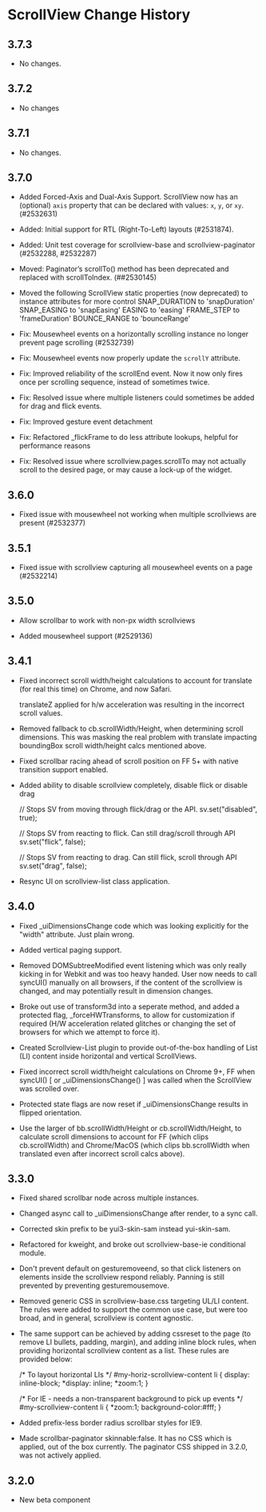 ScrollView Change History
=========================

3.7.3
-----

* No changes.

3.7.2
-----

* No changes

3.7.1
-----

* No changes.

3.7.0
-----

  * Added Forced-Axis and Dual-Axis Support. ScrollView now has an (optional) `axis` 
    property that can be declared with values: `x`, `y`, or `xy`. (#2532631)

  * Added: Initial support for RTL (Right-To-Left) layouts (#2531874).

  * Added: Unit test coverage for scrollview-base and scrollview-paginator (#2532288, #2532287)

  * Moved: Paginator’s scrollTo() method has been deprecated and replaced with scrollToIndex. (##2530145)

  * Moved the following ScrollView static properties (now deprecated) to instance attributes for more control
    SNAP_DURATION to 'snapDuration'
    SNAP_EASING to 'snapEasing'
    EASING to 'easing'
    FRAME_STEP to 'frameDuration'
    BOUNCE_RANGE to 'bounceRange'

  * Fix: Mousewheel events on a horizontally scrolling instance no longer prevent page scrolling (#2532739)

  * Fix: Mousewheel events now properly update the `scrollY` attribute.
  
  * Fix: Improved reliability of the scrollEnd event. Now it now only fires 
    once per scrolling sequence, instead of sometimes twice. 

  * Fix: Resolved issue where multiple listeners could sometimes be added for drag and flick events.
  
  * Fix: Improved gesture event detachment

  * Fix: Refactored _flickFrame to do less attribute lookups, helpful for performance reasons

  * Fix: Resolved issue where scrollview.pages.scrollTo may not actually scroll to the desired page, or may cause a lock-up of the widget.

3.6.0
-----
  
  * Fixed issue with mousewheel not working when multiple scrollviews are present (#2532377)

3.5.1
-----

  * Fixed issue with scrollview capturing all mousewheel events on a page (#2532214)
  
3.5.0
-----

  * Allow scrollbar to work with non-px width scrollviews
  
  * Added mousewheel support (#2529136)

3.4.1
-----

  * Fixed incorrect scroll width/height calculations to account for
    translate (for real this time) on Chrome, and now Safari. 

    translateZ applied for h/w acceleration was resulting in the incorrect 
    scroll values.

  * Removed fallback to cb.scrollWidth/Height, when determining scroll dimensions.
    This was masking the real problem with translate impacting boundingBox scroll 
    width/height calcs mentioned above.

  * Fixed scrollbar racing ahead of scroll position on FF 5+ with native transition
    support enabled.

  * Added ability to disable scrollview completely, disable flick or disable drag
   
    // Stops SV from moving through flick/drag or the API.
    sv.set("disabled", true); 

    // Stops SV from reacting to flick. Can still drag/scroll through API
    sv.set("flick", false);
 
    // Stops SV from reacting to drag. Can still flick, scroll through API
    sv.set("drag", false);  

  * Resync UI on scrollview-list class application.

3.4.0
-----

  * Fixed _uiDimensionsChange code which was looking explicitly for 
    the "width" attribute. Just plain wrong.

  * Added vertical paging support.

  * Removed DOMSubtreeModified event listening which was only really kicking
    in for Webkit and was too heavy handed. User now needs to call syncUI() 
    manually on all browsers, if the content of the scrollview is changed, 
    and may potentially result in dimension changes.

  * Broke out use of transform3d into a seperate method, and added a protected
    flag, _forceHWTransforms, to allow for customization if required 
    (H/W acceleration related glitches or changing the set of browsers for 
    which we attempt to force it).

  * Created Scrollview-List plugin to provide out-of-the-box handling of
    List (LI) content inside horizontal and vertical ScrollViews. 

  * Fixed incorrect scroll width/height calculations on Chrome 9+, FF
    when syncUI() [ or _uiDimensionsChange() ] was called when the ScrollView
    was scrolled over.
 
  * Protected state flags are now reset if _uiDimensionsChange results in
    flipped orientation.

  * Use the larger of bb.scrollWidth/Height or cb.scrollWidth/Height, to calculate
    scroll dimensions to account for FF (which clips cb.scrollWidth) and 
    Chrome/MacOS (which clips bb.scrollWidth when translated even after 
    incorrect scroll calcs above).
  
3.3.0
-----

  * Fixed shared scrollbar node across multiple instances.

  * Changed async call to _uiDimensionsChange after render, to a sync call.

  * Corrected skin prefix to be yui3-skin-sam instead yui-skin-sam.

  * Refactored for kweight, and broke out scrollview-base-ie conditional module.

  * Don't prevent default on gesturemoveend, so that click listeners on 
    elements inside the scrollview respond reliably. Panning is still prevented 
    by preventing gesturemousemove.

  * Removed generic CSS in scrollview-base.css targeting UL/LI content. The 
    rules were added to support the common use case, but were too broad, and in 
    general, scrollview is content agnostic.

  * The same support can be achieved by adding cssreset to the page (to remove
    LI bullets, padding, margin), and adding inline block rules, when providing
    horizontal scrollview content as a list. These rules are provided below:

    /* To layout horizontal LIs */
    #my-horiz-scrollview-content li {
      display: inline-block;
       *display: inline;
       *zoom:1;
    }

    /* For IE - needs a non-transparent background to pick up events */
    #my-scrollview-content li {
      *zoom:1;
      background-color:#fff;
    }

  * Added prefix-less border radius scrollbar styles for IE9.

  * Made scrollbar-paginator skinnable:false. It has no CSS which is applied,
    out of the box currently. The paginator CSS shipped in 3.2.0, was not actively
    applied.

3.2.0
-----

  * New beta component
